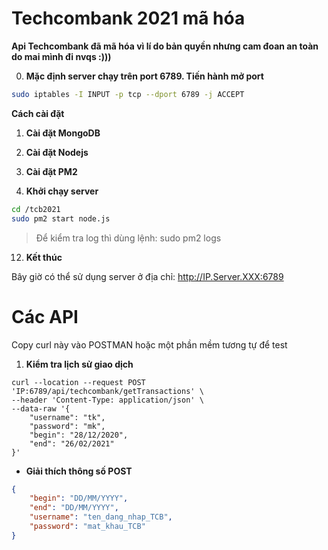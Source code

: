 # Techcombank 2021 mã hóa 

**Api Techcombank đã mã hóa vì lí do bản quyền nhưng cam đoan an toàn do mai mình đi nvqs :)))**

0. **Mặc định server chạy trên port 6789. Tiến hành mở port**
```sh
sudo iptables -I INPUT -p tcp --dport 6789 -j ACCEPT
```

**Cách cài đặt**

1. **Cài đặt MongoDB**
2. **Cài đặt Nodejs**
3. **Cài đặt PM2**

9. **Khởi chạy server**
```sh
cd /tcb2021
sudo pm2 start node.js
```

> Để kiểm tra log thì dùng lệnh: sudo pm2 logs

12. **Kết thúc**

Bây giờ có thể sử dụng server ở địa chỉ: http://IP.Server.XXX:6789

# Các API
Copy curl này vào POSTMAN hoặc một phần mềm tương tự để test
1. **Kiểm tra lịch sử giao dịch**
```curl
curl --location --request POST 'IP:6789/api/techcombank/getTransactions' \
--header 'Content-Type: application/json' \
--data-raw '{
    "username": "tk",
    "password": "mk",
    "begin": "28/12/2020",
    "end": "26/02/2021"
}'
```

- **Giải thích thông số POST**
```json
{
    "begin": "DD/MM/YYYY",
    "end": "DD/MM/YYYY",
    "username": "ten_dang_nhap_TCB",
    "password": "mat_khau_TCB"
}
```
